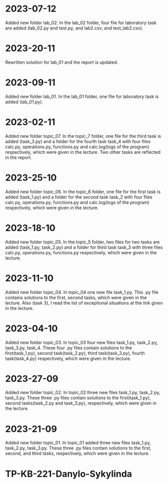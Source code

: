 # 2023-07-12

Added new folder lab_02. In the lab_02 folder, four file for laboratory task are added (lab_02.py and test.py, and lab2.csv, and test_lab2.csv).

# 2023-20-11

Rewritten solution for lab_01 and the report is updated.

# 2023-09-11

Added new folder lab_01.  In the lab_01 folder, one file for laboratory task is added (lab_01.py).

# 2023-02-11

Added new folder topic_07.  In the topic_7 folder, one file for the third task is added (task_3.py) and a folder for the fourth task task_4 with four files calc.py, operations.py, functions.py and calc.log(logs of the program) respectively, which were given in the lecture. Two other tasks are reflected in the report.

# 2023-25-10

Added new folder topic_06.  In the topic_6 folder, one file for the first task is added (task_1.py) and a folder for the second task task_2 with four files calc.py, operations.py, functions.py and calc.log(logs of the program) respectively, which were given in the lecture.

# 2023-18-10

Added new folder topic_05.  In the topic_5 folder, two files for two tasks are added (task_1.py, task_2.py) and a folder for third task task_3 with three files calc.py, operations.py, functions.py respectively, which were given in the lecture.

# 2023-11-10
Added new folder topic_04. In topic_04 one new file task_1.py.  This .py file contains solutions to the first, second tasks, which were given in the lecture. Also (task 3), I read the list of exceptional situations at the link given in the lecture.

# 2023-04-10

Added new folder topic_03. In topic_03 four new files task_1.py, task_2.py, task_3.py, task_4.  These four .py files contain solutions to the first(task_1.py), second task(task_2.py), third task(task_3.py), fourth task(task_4.py) respectively, which were given in the lecture.

# 2023-27-09

Added new folder topic_02. In topic_02 three new files task_1.py, task_2.py, task_3.py.  These three .py files contain solutions to the first(task_1.py), second tasks(task_2.py and task_3.py), respectively, which were given in the lecture.

# 2023-21-09

Added new folder topic_01. In topic_01 added three new files task_1.py, task_2.py, task_3.py.  These three .py files contain solutions to the first, second, and third tasks, respectively, which were given in the lecture.

# TP-KB-221-Danylo-Sykylinda